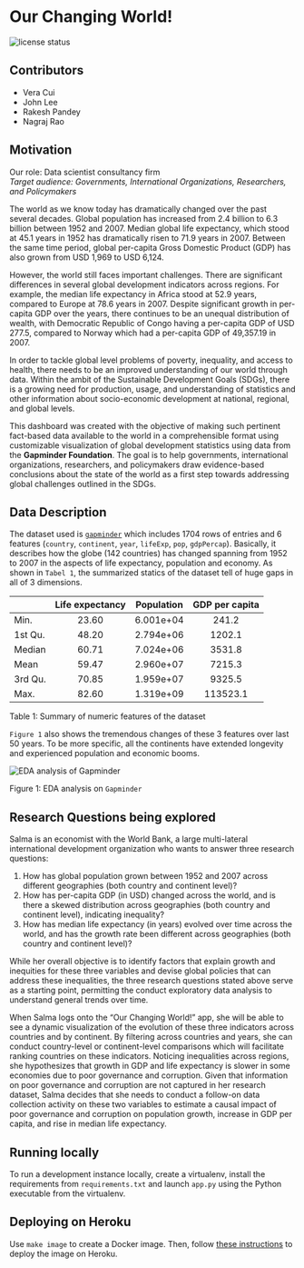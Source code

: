 Our Changing World!
================

![license
status](https://img.shields.io/github/license/UBC-MDS/our_changing_world)

## Contributors

-   Vera Cui
-   John Lee
-   Rakesh Pandey
-   Nagraj Rao

## Motivation

Our role: Data scientist consultancy firm <br> *Target audience:
Governments, International Organizations, Researchers, and Policymakers*

The world as we know today has dramatically changed over the past
several decades. Global population has increased from 2.4 billion to 6.3
billion between 1952 and 2007. Median global life expectancy, which
stood at 45.1 years in 1952 has dramatically risen to 71.9 years in
2007. Between the same time period, global per-capita Gross Domestic
Product (GDP) has also grown from USD 1,969 to USD 6,124.

However, the world still faces important challenges. There are
significant differences in several global development indicators across
regions. For example, the median life expectancy in Africa stood at 52.9
years, compared to Europe at 78.6 years in 2007. Despite significant
growth in per-capita GDP over the years, there continues to be an
unequal distribution of wealth, with Democratic Republic of Congo having
a per-capita GDP of USD 277.5, compared to Norway which had a per-capita
GDP of 49,357.19 in 2007.

In order to tackle global level problems of poverty, inequality, and
access to health, there needs to be an improved understanding of our
world through data. Within the ambit of the Sustainable Development
Goals (SDGs), there is a growing need for production, usage, and
understanding of statistics and other information about socio-economic
development at national, regional, and global levels.

This dashboard was created with the objective of making such pertinent
fact-based data available to the world in a comprehensible format using
customizable visualization of global development statistics using data
from the **Gapminder Foundation**. The goal is to help governments,
international organizations, researchers, and policymakers draw
evidence-based conclusions about the state of the world as a first step
towards addressing global challenges outlined in the SDGs.

## Data Description

The dataset used is [`gapminder`](https://www.gapminder.org/) which
includes 1704 rows of entries and 6 features (`country`, `continent`,
`year`, `lifeExp`, `pop`, `gdpPercap`). Basically, it describes how the
globe (142 countries) has changed spanning from 1952 to 2007 in the
aspects of life expectancy, population and economy. As shown in
`Tabel 1`, the summarized statics of the dataset tell of huge gaps in
all of 3 dimensions.

|         | Life expectancy | Population | GDP per capita |
|:--------|:---------------:|:----------:|:--------------:|
| Min.    |      23.60      | 6.001e+04  |     241.2      |
| 1st Qu. |      48.20      | 2.794e+06  |     1202.1     |
| Median  |      60.71      | 7.024e+06  |     3531.8     |
| Mean    |      59.47      | 2.960e+07  |     7215.3     |
| 3rd Qu. |      70.85      | 1.959e+07  |     9325.5     |
| Max.    |      82.60      | 1.319e+09  |    113523.1    |

Table 1: Summary of numeric features of the dataset

`Figure 1` also shows the tremendous changes of these 3 features over
last 50 years. To be more specific, all the continents have extended
longevity and experienced population and economic booms.

![EDA analysis of
Gapminder](/Users/supernova/Documents/workplace/DSCI_532/milestone_py/our_changing_world/eda.png)

Figure 1: EDA analysis on `Gapminder`

## Research Questions being explored

Salma is an economist with the World Bank, a large multi-lateral
international development organization who wants to answer three
research questions:

1.  How has global population grown between 1952 and 2007 across
    different geographies (both country and continent level)?
2.  How has per-capita GDP (in USD) changed across the world, and is
    there a skewed distribution across geographies (both country and
    continent level), indicating inequality?
3.  How has median life expectancy (in years) evolved over time across
    the world, and has the growth rate been different across geographies
    (both country and continent level)?

While her overall objective is to identify factors that explain growth
and inequities for these three variables and devise global policies that
can address these inequalities, the three research questions stated
above serve as a starting point, permitting the conduct exploratory data
analysis to understand general trends over time.

When Salma logs onto the “Our Changing World!” app, she will be able to
see a dynamic visualization of the evolution of these three indicators
across countries and by continent. By filtering across countries and
years, she can conduct country-level or continent-level comparisons
which will facilitate ranking countries on these indicators. Noticing
inequalities across regions, she hypothesizes that growth in GDP and
life expectancy is slower in some economies due to poor governance and
corruption. Given that information on poor governance and corruption are
not captured in her research dataset, Salma decides that she needs to
conduct a follow-on data collection activity on these two variables to
estimate a causal impact of poor governance and corruption on population
growth, increase in GDP per capita, and rise in median life expectancy.

## Running locally

To run a development instance locally, create a virtualenv, install the
requirements from `requirements.txt` and launch `app.py` using the
Python executable from the virtualenv.

## Deploying on Heroku

Use `make image` to create a Docker image. Then, follow [these
instructions](link_to_url) to deploy the image on Heroku.
